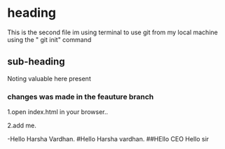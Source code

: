 # heading

This is the second file im using terminal to use git from my local machine using the " git init" command

## sub-heading 

Noting valuable here present

### changes was made in the feauture branch
1.open index.html in your browser..

2.add me.


-Hello Harsha Vardhan.
#Hello Harsha vardhan.
##HEllo CEO
Hello sir